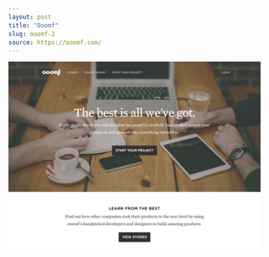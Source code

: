 ```yaml
---
layout: post
title: "Ooomf"
slug: ooomf-2
source: https://ooomf.com/
---
```


<img src="/screenshots/ooomf-2.jpg">
